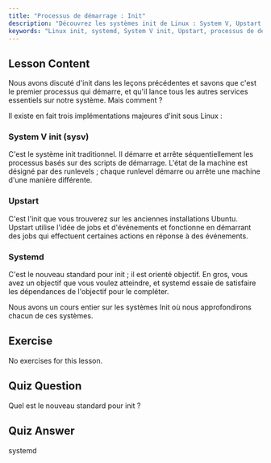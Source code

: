 ```yaml
---
title: "Processus de démarrage : Init"
description: "Découvrez les systèmes init de Linux : System V, Upstart et systemd. Comprenez leurs rôles dans le processus de démarrage et comment ils gèrent les services. Commencez votre parcours Linux !"
keywords: "Linux init, systemd, System V init, Upstart, processus de démarrage Linux, tutoriel Linux, Linux pour débutants, guide Linux"
---
```


## Lesson Content

Nous avons discuté d'init dans les leçons précédentes et savons que c'est le premier processus qui démarre, et qu'il lance tous les autres services essentiels sur notre système. Mais comment ?

Il existe en fait trois implémentations majeures d'init sous Linux :

### System V init (sysv)

C'est le système init traditionnel. Il démarre et arrête séquentiellement les processus basés sur des scripts de démarrage. L'état de la machine est désigné par des runlevels ; chaque runlevel démarre ou arrête une machine d'une manière différente.

### Upstart

C'est l'init que vous trouverez sur les anciennes installations Ubuntu. Upstart utilise l'idée de jobs et d'événements et fonctionne en démarrant des jobs qui effectuent certaines actions en réponse à des événements.

### Systemd

C'est le nouveau standard pour init ; il est orienté objectif. En gros, vous avez un objectif que vous voulez atteindre, et systemd essaie de satisfaire les dépendances de l'objectif pour le compléter.

Nous avons un cours entier sur les systèmes Init où nous approfondirons chacun de ces systèmes.

## Exercise

No exercises for this lesson.

## Quiz Question

Quel est le nouveau standard pour init ?

## Quiz Answer

systemd
